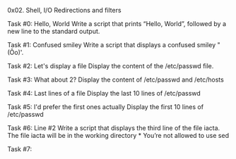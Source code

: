 0x02. Shell, I/O Redirections and filters

Task #0: Hello, World
Write a script that prints “Hello, World”, followed by a new line to the standard output.

Task #1: Confused smiley
Write a script that displays a confused smiley "(Ôo)'.

Task #2: Let's display a file
Display the content of the /etc/passwd file.

Task #3: What about 2?
Display the content of /etc/passwd and /etc/hosts

Task #4: Last lines of a file
Display the last 10 lines of /etc/passwd

Task #5: I'd prefer the first ones actually
Display the first 10 lines of /etc/passwd

Task #6: Line #2
Write a script that displays the third line of the file iacta.
The file iacta will be in the working directory
	* You’re not allowed to use sed

Task #7: 
